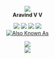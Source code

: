 
<p align="center">
<a href="#"><img src="https://miro.medium.com/fit/c/128/128/2*kjPLlG6n3JemBdtCwuXCuw.jpeg"/></a></br>
  <b font-size="14px" font-weight="bold">Aravind V V</b>
</p>

<p align="center">
<a href="#"><img src="https://img.shields.io/badge/-Full%20Stack-b"/></a>
<a href="#"><img src="https://img.shields.io/badge/Cyber%20Security-orange"/></a>
<a href="#"><img src="https://img.shields.io/badge/-UI%2FUX-blueviolet"/></a>
<a href="#"><img src="https://img.shields.io/badge/-Python-blue"/></a>
</br>
<a href="#"><img alt="Also Known As" src="https://img.shields.io/endpoint?color=orange&logoColor=red&style=for-the-badge&url=https%3A%2F%2Fraw.githubusercontent.com%2Farvndvv%2Farvndvv%2Fmaster%2Faka"/></a>
</p>
<p align="center">
<a href="#"><img src="https://img.shields.io/github/followers/arvndvv?label=Followers&style=social"/></a></br>
<a href="https://in.linkedin.com/in/arvndvv"><img src="https://img.shields.io/badge/LinkedIn-arvndvv-blue"/></a>
</p>


<!--
**arvndvv/arvndvv** is a ✨ _special_ ✨ repository because its `README.md` (this file) appears on your GitHub profile.
 Hola Amigos 👋
Here are some ideas to get you started:

- 🔭 I’m currently working on ...
- 🌱 I’m currently learning ...
- 👯 I’m looking to collaborate on ...
- 🤔 I’m looking for help with ...
- 💬 Ask me about ...
- 📫 How to reach me: ...
- 😄 Pronouns: ...
- ⚡ Fun fact: ...



<p align="center">
  
<a href="#" align="center"><img src="https://img.shields.io/github/followers/arvndvv?label=Followers&style=social"/> </a> 

</p> 
<a href="https://in.linkedin.com/in/arvndvv"><img src="https://img.shields.io/badge/LinkedIn-arvndvv-blue"/></a>




-->
